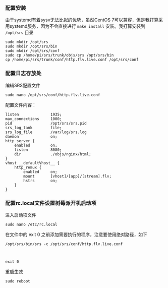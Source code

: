 ### 配置安装

由于systemd有着sysv无法比拟的优势，虽然CentOS 7可以兼容，但是我打算采用systemd服务，因为不会直接进行 `make install` 安装。我打算安装到 `/opt/srs` 目录

```
sudo mkdir /opt/srs
sudo mkdir /opt/srs/bin
sudo mkdir /opt/srs/conf
sudo cp /home/pi/srs/trunk/objs/srs /opt/srs/bin
cp /home/pi/srs/trunk/conf/http.flv.live.conf /opt/srs/conf
```

### 配置日志存放处

编辑SRS配置文件

```
sudo nano /opt/srs/conf/http.flv.live.conf
```

配置文件内容：

```
listen              1935;
max_connections     1000;
pid                 /opt/srs/srs.pid
srs_log_tank        file;
srs_log_file        /var/log/srs.log
daemon              on;
http_server {
    enabled         on;
    listen          8080;
    dir             ./objs/nginx/html;
}
vhost __defaultVhost__ {
    http_remux {
        enabled     on;
        mount       [vhost]/[app]/[stream].flv;
        hstrs       on;
    }
}

```

<h3>配置rc.local文件设置树莓派开机启动项</h3>

进入启动项文件

```
sudo nano /etc/rc.local
```

在文件中的 exit 0 之前添加需要执行的程序，注意要使用绝对路径，如下

```
/opt/srs/bin/srs -c /opt/srs/conf/http.flv.live.conf



exit 0
```

重启生效

```
sudo reboot
```

